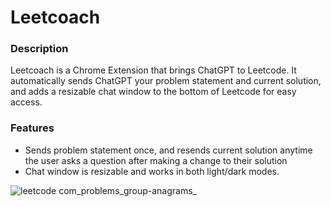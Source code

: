 # Leetcoach

### Description
Leetcoach is a Chrome Extension that brings ChatGPT to Leetcode. It automatically sends ChatGPT your problem statement and current solution, and adds a resizable chat window to the bottom of Leetcode for easy access.

### Features
- Sends problem statement once, and resends current solution anytime the user asks a question after making a change to their solution
- Chat window is resizable and works in both light/dark modes.

![leetcode com_problems_group-anagrams_](https://user-images.githubusercontent.com/71854758/223333526-f50e3f86-5413-4371-b798-5b5cd388c9b0.png)

